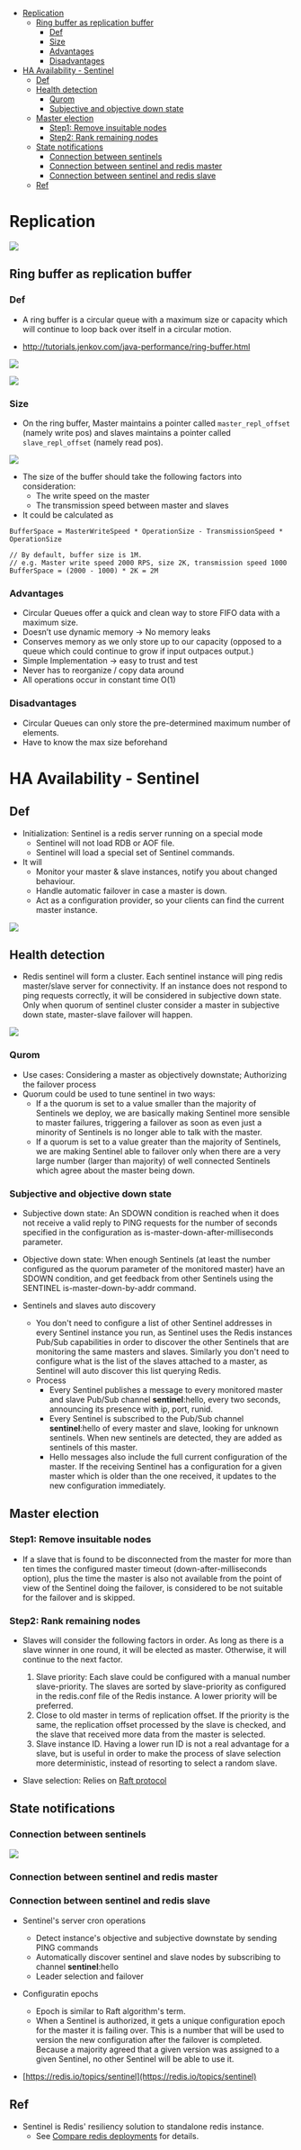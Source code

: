 - [Replication](#replication)
  - [Ring buffer as replication buffer](#ring-buffer-as-replication-buffer)
    - [Def](#def)
    - [Size](#size)
    - [Advantages](#advantages)
    - [Disadvantages](#disadvantages)
- [HA Availability - Sentinel](#ha-availability---sentinel)
  - [Def](#def-1)
  - [Health detection](#health-detection)
    - [Qurom](#qurom)
    - [Subjective and objective down state](#subjective-and-objective-down-state)
  - [Master election](#master-election)
    - [Step1: Remove insuitable nodes](#step1-remove-insuitable-nodes)
    - [Step2: Rank remaining nodes](#step2-rank-remaining-nodes)
  - [State notifications](#state-notifications)
    - [Connection between sentinels](#connection-between-sentinels)
    - [Connection between sentinel and redis master](#connection-between-sentinel-and-redis-master)
    - [Connection between sentinel and redis slave](#connection-between-sentinel-and-redis-slave)
  - [Ref](#ref)

# Replication

![](../.gitbook/assets/redis_replication.png)

## Ring buffer as replication buffer
### Def
* A ring buffer is a circular queue with a maximum size or capacity which will continue to loop back over itself in a circular motion.

* http://tutorials.jenkov.com/java-performance/ring-buffer.html

![](../.gitbook/assets/redis_ringbuffer_wrapped.png)

![](../.gitbook/assets/redis_ringbuffer_sample.png)

### Size
* On the ring buffer, Master maintains a pointer called `master_repl_offset` (namely write pos) and slaves maintains a pointer called `slave_repl_offset` (namely read pos). 

![](../.gitbook/assets/redis_ringbuffer_notwrapped.png)

* The size of the buffer should take the following factors into consideration:
  * The write speed on the master
  * The transmission speed between master and slaves
* It could be calculated as

```
BufferSpace = MasterWriteSpeed * OperationSize - TransmissionSpeed * OperationSize

// By default, buffer size is 1M. 
// e.g. Master write speed 2000 RPS, size 2K, transmission speed 1000
BufferSpace = (2000 - 1000) * 2K = 2M
```

### Advantages
* Circular Queues offer a quick and clean way to store FIFO data with a maximum size.
* Doesn’t use dynamic memory → No memory leaks
* Conserves memory as we only store up to our capacity (opposed to a queue which could continue to grow if input outpaces output.)
* Simple Implementation → easy to trust and test
* Never has to reorganize / copy data around
* All operations occur in constant time O(1)

### Disadvantages
* Circular Queues can only store the pre-determined maximum number of elements.
* Have to know the max size beforehand

# HA Availability - Sentinel
## Def
* Initialization: Sentinel is a redis server running on a special mode
  * Sentinel will not load RDB or AOF file.
  * Sentinel will load a special set of Sentinel commands.
* It will 
  * Monitor your master & slave instances, notify you about changed behaviour.
  * Handle automatic failover in case a master is down.
  * Act as a configuration provider, so your clients can find the current master instance.

![](../.gitbook/assets/redis_sentinel_responsibility.png)

## Health detection
* Redis sentinel will form a cluster. Each sentinel instance will ping redis master/slave server for connectivity. If an instance does not respond to ping requests correctly, it will be considered in subjective down state. Only when quorum of sentinel cluster consider a master in subjective down state, master-slave failover will happen. 

![](../.gitbook/assets/redis_sentinel_monitor.png)

### Qurom
* Use cases: Considering a master as objectively downstate; Authorizing the failover process
* Quorum could be used to tune sentinel in two ways:
  * If a the quorum is set to a value smaller than the majority of Sentinels we deploy, we are basically making Sentinel more sensible to master failures, triggering a failover as soon as even just a minority of Sentinels is no longer able to talk with the master.
  * If a quorum is set to a value greater than the majority of Sentinels, we are making Sentinel able to failover only when there are a very large number \(larger than majority\) of well connected Sentinels which agree about the master being down.

### Subjective and objective down state
* Subjective down state: An SDOWN condition is reached when it does not receive a valid reply to PING requests for the number of seconds specified in the configuration as is-master-down-after-milliseconds parameter.
* Objective down state: When enough Sentinels \(at least the number configured as the quorum parameter of the monitored master\) have an SDOWN condition, and get feedback from other Sentinels using the SENTINEL is-master-down-by-addr command.

* Sentinels and slaves auto discovery
  * You don't need to configure a list of other Sentinel addresses in every Sentinel instance you run, as Sentinel uses the Redis instances Pub/Sub capabilities in order to discover the other Sentinels that are monitoring the same masters and slaves. Similarly you don't need to configure what is the list of the slaves attached to a master, as Sentinel will auto discover this list querying Redis.
  * Process
    * Every Sentinel publishes a message to every monitored master and slave Pub/Sub channel **sentinel**:hello, every two seconds, announcing its presence with ip, port, runid.
    * Every Sentinel is subscribed to the Pub/Sub channel **sentinel**:hello of every master and slave, looking for unknown sentinels. When new sentinels are detected, they are added as sentinels of this master.
    * Hello messages also include the full current configuration of the master. If the receiving Sentinel has a configuration for a given master which is older than the one received, it updates to the new configuration immediately.

## Master election
### Step1: Remove insuitable nodes
* If a slave that is found to be disconnected from the master for more than ten times the configured master timeout \(down-after-milliseconds option\), plus the time the master is also not available from the point of view of the Sentinel doing the failover, is considered to be not suitable for the failover and is skipped.

### Step2: Rank remaining nodes
* Slaves will consider the following factors in order. As long as there is a slave winner in one round, it will be elected as master. Otherwise, it will continue to the next factor. 
  1. Slave priority: Each slave could be configured with a manual number slave-priority. The slaves are sorted by slave-priority as configured in the redis.conf file of the Redis instance. A lower priority will be preferred.
  2. Close to old master in terms of replication offset. If the priority is the same, the replication offset processed by the slave is checked, and the slave that received more data from the master is selected.
  3. Slave instance ID. Having a lower run ID is not a real advantage for a slave, but is useful in order to make the process of slave selection more deterministic, instead of resorting to select a random slave.

* Slave selection: Relies on [Raft protocol](http://thesecretlivesofdata.com/raft/)

## State notifications
### Connection between sentinels

![](../.gitbook/assets/redis_sentinel_betweenNodes.png)

### Connection between sentinel and redis master

[]()

### Connection between sentinel and redis slave

* Sentinel's server cron operations
  * Detect instance's objective and subjective downstate by sending PING commands
  * Automatically discover sentinel and slave nodes by subscribing to channel **sentinel**:hello
  * Leader selection and failover

* Configuratin epochs
  * Epoch is similar to Raft algorithm's term.
  * When a Sentinel is authorized, it gets a unique configuration epoch for the master it is failing over. This is a number that will be used to version the new configuration after the failover is completed. Because a majority agreed that a given version was assigned to a given Sentinel, no other Sentinel will be able to use it.
* [https://redis.io/topics/sentinel](https://redis.io/topics/sentinel)

## Ref
* Sentinel is Redis' resiliency solution to standalone redis instance. 
  * See [Compare redis deployments](https://blog.octo.com/en/what-redis-deployment-do-you-need/) for details.
